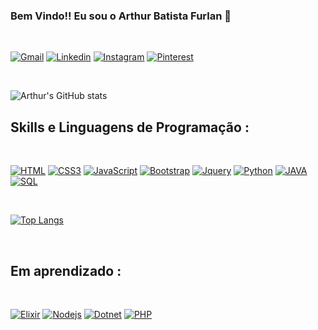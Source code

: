 
### Bem Vindo!! Eu sou o Arthur Batista Furlan 👋

<br>

[![Gmail](https://img.shields.io/badge/Gmail-D14836?style=for-the-badge&logo=gmail&logoColor=white)](mailto:arthurbfx2001)
[![Linkedin](https://img.shields.io/badge/LinkedIn-0077B5?style=for-the-badge&logo=linkedin&logoColor=white)](https://www.linkedin.com/in/arthur-batista-furlan-2001/)
[![Instagram](https://img.shields.io/badge/Instagram-E4405F?style=for-the-badge&logo=instagram&logoColor=white)](https://www.instagram.com/arthurx2001/)
[![Pinterest](https://img.shields.io/badge/Pinterest-%23E60023.svg?&style=for-the-badge&logo=Pinterest&logoColor=white)](https://pin.it/7HJL2X9)

<br>

![Arthur's GitHub stats](https://github-readme-stats.vercel.app/api?username=abfx2001&show_icons=true&theme=radical)

## Skills e Linguagens de Programação :

<br>

[![HTML](https://img.shields.io/badge/HTML5-E34F26?style=for-the-badge&logo=html5&logoColor=white)](https://github.com/abfx2001)
[![CSS3](https://img.shields.io/badge/CSS3-1572B6?style=for-the-badge&logo=css3&logoColor=white)](https://github.com/abfx2001)
[![JavaScript](https://img.shields.io/badge/JavaScript-F7DF1E?style=for-the-badge&logo=javascript&logoColor=black)](https://github.com/abfx2001)
[![Bootstrap](https://img.shields.io/badge/Bootstrap-563D7C?style=for-the-badge&logo=bootstrap&logoColor=white)](https://github.com/abfx2001)
[![Jquery](https://img.shields.io/badge/jQuery-0769AD?style=for-the-badge&logo=jquery&logoColor=white)](https://github.com/abfx2001)
[![Python](https://img.shields.io/badge/Python-14354C?style=for-the-badge&logo=python&logoColor=white)](https://github.com/abfx2001)
[![JAVA](https://img.shields.io/badge/Java-ED8B00?style=for-the-badge&logo=java&logoColor=white)](https://github.com/abfx2001)
[![SQL](https://img.shields.io/badge/MySQL-005C84?style=for-the-badge&logo=mysql&logoColor=white)](https://github.com/abfx2001)

<br>

[![Top Langs](https://github-readme-stats.vercel.app/api/top-langs/?username=abfx2001&layout=compact)](https://github.com/abfx2001/github-readme-stats)

<br>

## Em aprendizado :

<br>

[![Elixir](https://img.shields.io/badge/Elixir-4B275F?style=for-the-badge&logo=elixir&logoColor=white)](https://github.com/abfx2001)
[![Nodejs](https://img.shields.io/badge/Node.js-43853D?style=for-the-badge&logo=node.js&logoColor=white)](https://github.com/abfx2001)
[![Dotnet](https://img.shields.io/badge/.NET-5C2D91?style=for-the-badge&logo=.net&logoColor=white)](https://github.com/abfx2001)
[![PHP](https://img.shields.io/badge/PHP-777BB4?style=for-the-badge&logo=php&logoColor=white)](https://github.com/abfx2001)
